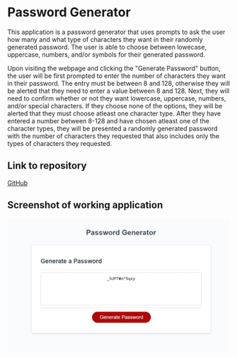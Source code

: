 # Password Generator
This application is a password generator that uses prompts to ask the user how many and what type of characters they want in their randomly generated password. The user is able to choose between lowecase, uppercase, numbers, and/or symbols for their generated password.

Upon visiting the webpage and clicking the "Generate Password" button, the user will be first prompted to enter the number of characters they want in their password. The entry must be between 8 and 128, otherwise they will be alerted that they need to enter a value between 8 and 128. Next, they will need to confirm whether or not they want lowercase, uppercase, numbers, and/or special characters. If they choose none of the options, they will be alerted that they must choose atleast one character type. After they have entered a number between 8-128 and have chosen atleast one of the character types, they will be presented a randomly generated password with the number of characters they requested that also includes only the types of characters they requested.

## Link to repository
[GitHub](https://mcall0147.github.io/password-generator/)

## Screenshot of working application
![screenshot](./assets/images/Screenshot-2021-06-18-161839.png?raw=true "Password Generator")